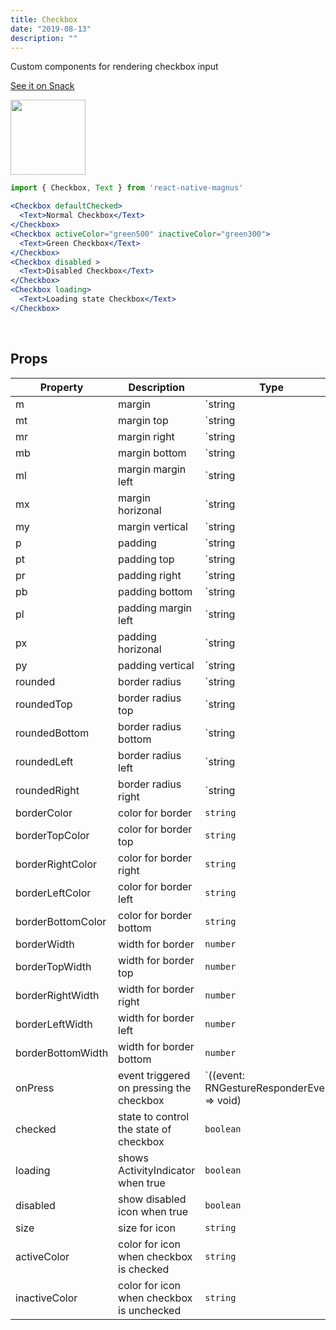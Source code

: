 ```yaml
---
title: Checkbox
date: "2019-08-13"
description: ""
---
```


Custom components for rendering checkbox input

<a href="https://snack.expo.io/@pawankumar2901/magnus---checkbox---example-1" target="_blank">See it on Snack</a>

<img src="/images/docs/checkbox/1.png"  style="height: 120px; width: auto;" />

```jsx
import { Checkbox, Text } from 'react-native-magnus'

<Checkbox defaultChecked>
  <Text>Normal Checkbox</Text>
</Checkbox>
<Checkbox activeColor="green500" inactiveColor="green300">
  <Text>Green Checkbox</Text>
</Checkbox>
<Checkbox disabled >
  <Text>Disabled Checkbox</Text>
</Checkbox>
<Checkbox loading>
  <Text>Loading state Checkbox</Text>
</Checkbox>
```

<br />

## Props

| Property          | Description                               | Type                                                      | Default      |
| ----------------- | ----------------------------------------- | --------------------------------------------------------- | ------------ |
| m                 | margin                                    | `string | number`                                         | -            |
| mt                | margin top                                | `string | number`                                         | -            |
| mr                | margin right                              | `string | number`                                         | -            |
| mb                | margin bottom                             | `string | number`                                         | -            |
| ml                | margin margin left                        | `string | number`                                         | -            |
| mx                | margin horizonal                          | `string | number`                                         | -            |
| my                | margin vertical                           | `string | number`                                         | -            |
| p                 | padding                                   | `string | number`                                         | -            |
| pt                | padding top                               | `string | number`                                         | -            |
| pr                | padding right                             | `string | number`                                         | -            |
| pb                | padding bottom                            | `string | number`                                         | -            |
| pl                | padding margin left                       | `string | number`                                         | -            |
| px                | padding horizonal                         | `string | number`                                         | -            |
| py                | padding vertical                          | `string | number`                                         | -            |
| rounded           | border radius                             | `string | number`                                         | `none`       |
| roundedTop        | border radius top                         | `string | number`                                         | `none`       |
| roundedBottom     | border radius bottom                      | `string | number`                                         | `none`       |
| roundedLeft       | border radius left                        | `string | number`                                         | `none`       |
| roundedRight      | border radius right                       | `string | number`                                         | `none`       |
| borderColor       | color for border                          | `string`                                                  | -            |
| borderTopColor    | color for border top                      | `string`                                                  | -            |
| borderRightColor  | color for border right                    | `string`                                                  | -            |
| borderLeftColor   | color for border left                     | `string`                                                  | -            |
| borderBottomColor | color for border bottom                   | `string`                                                  | -            |
| borderWidth       | width for border                          | `number`                                                  | -            |
| borderTopWidth    | width for border top                      | `number`                                                  | -            |
| borderRightWidth  | width for border right                    | `number`                                                  | -            |
| borderLeftWidth   | width for border left                     | `number`                                                  | -            |
| borderBottomWidth | width for border bottom                   | `number`                                                  | -            |
| onPress           | event triggered on pressing the checkbox  | `((event: RNGestureResponderEvent) => void) | undefined;` | `() => void` |
| checked           | state to control the state of checkbox    | `boolean`                                                 | `-`          |
| loading           | shows ActivityIndicator when true         | `boolean`                                                 | `false`      |
| disabled          | show disabled icon when true              | `boolean`                                                 | `false`      |
| size              | size for icon                             | `string`                                                  | `text700`    |
| activeColor       | color for icon when checkbox is checked   | `string`                                                  | `blue600`    |
| inactiveColor     | color for icon when checkbox is unchecked | `string`                                                  | `gray400`    |
